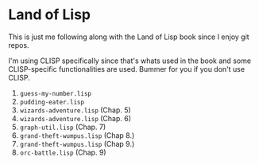 Land of Lisp
============

This is just me following along with the Land of Lisp book since I enjoy git repos.

I'm using CLISP specifically since that's whats used in the book and some CLISP-specific functionalities are used.
Bummer for you if you don't use CLISP.

1. `guess-my-number.lisp`
2. `pudding-eater.lisp`
3. `wizards-adventure.lisp` (Chap. 5)
4. `wizards-adventure.lisp` (Chap. 6)
5. `graph-util.lisp` (Chap. 7)
6. `grand-theft-wumpus.lisp` (Chap 8.)
7. `grand-theft-wumpus.lisp` (Chap 9.)
8. `orc-battle.lisp` (Chap. 9)